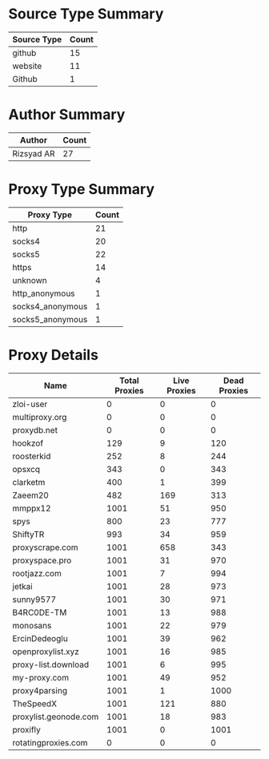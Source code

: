 # Source Type Summary

| Source Type | Count |
|-------------|-------|
| github | 15 |
| website | 11 |
| Github | 1 |


# Author Summary

| Author | Count |
|--------|-------|
| Rizsyad AR | 27 |


# Proxy Type Summary

| Proxy Type | Count |
|------------|-------|
| http | 21 |
| socks4 | 20 |
| socks5 | 22 |
| https | 14 |
| unknown | 4 |
| http_anonymous | 1 |
| socks4_anonymous | 1 |
| socks5_anonymous | 1 |


# Proxy Details

| Name | Total Proxies | Live Proxies | Dead Proxies |
|------|---------------|--------------|---------------|
| zloi-user | 0 | 0 | 0 |
| multiproxy.org | 0 | 0 | 0 |
| proxydb.net | 0 | 0 | 0 |
| hookzof | 129 | 9 | 120 |
| roosterkid | 252 | 8 | 244 |
| opsxcq | 343 | 0 | 343 |
| clarketm | 400 | 1 | 399 |
| Zaeem20 | 482 | 169 | 313 |
| mmppx12 | 1001 | 51 | 950 |
| spys | 800 | 23 | 777 |
| ShiftyTR | 993 | 34 | 959 |
| proxyscrape.com | 1001 | 658 | 343 |
| proxyspace.pro | 1001 | 31 | 970 |
| rootjazz.com | 1001 | 7 | 994 |
| jetkai | 1001 | 28 | 973 |
| sunny9577 | 1001 | 30 | 971 |
| B4RC0DE-TM | 1001 | 13 | 988 |
| monosans | 1001 | 22 | 979 |
| ErcinDedeoglu | 1001 | 39 | 962 |
| openproxylist.xyz | 1001 | 16 | 985 |
| proxy-list.download | 1001 | 6 | 995 |
| my-proxy.com | 1001 | 49 | 952 |
| proxy4parsing | 1001 | 1 | 1000 |
| TheSpeedX | 1001 | 121 | 880 |
| proxylist.geonode.com | 1001 | 18 | 983 |
| proxifly | 1001 | 0 | 1001 |
| rotatingproxies.com | 0 | 0 | 0 |
